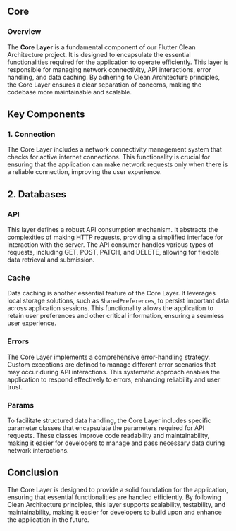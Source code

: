 ## Core 

### Overview

The **Core Layer** is a fundamental component of our Flutter Clean Architecture project. It is designed to encapsulate the essential functionalities required for the application to operate efficiently. This layer is responsible for managing network connectivity, API interactions, error handling, and data caching. By adhering to Clean Architecture principles, the Core Layer ensures a clear separation of concerns, making the codebase more maintainable and scalable.

## Key Components

### 1. Connection

The Core Layer includes a network connectivity management system that checks for active internet connections. This functionality is crucial for ensuring that the application can make network requests only when there is a reliable connection, improving the user experience.

## 2. Databases
### API
This layer defines a robust API consumption mechanism. It abstracts the complexities of making HTTP requests, providing a simplified interface for interaction with the server. The API consumer handles various types of requests, including GET, POST, PATCH, and DELETE, allowing for flexible data retrieval and submission.
### Cache
Data caching is another essential feature of the Core Layer. It leverages local storage solutions, such as `SharedPreferences`, to persist important data across application sessions. This functionality allows the application to retain user preferences and other critical information, ensuring a seamless user experience.

### Errors
The Core Layer implements a comprehensive error-handling strategy. Custom exceptions are defined to manage different error scenarios that may occur during API interactions. This systematic approach enables the application to respond effectively to errors, enhancing reliability and user trust.

### Params
To facilitate structured data handling, the Core Layer includes specific parameter classes that encapsulate the parameters required for API requests. These classes improve code readability and maintainability, making it easier for developers to manage and pass necessary data during network interactions.

## Conclusion

The Core Layer is designed to provide a solid foundation for the application, ensuring that essential functionalities are handled efficiently. By following Clean Architecture principles, this layer supports scalability, testability, and maintainability, making it easier for developers to build upon and enhance the application in the future.
